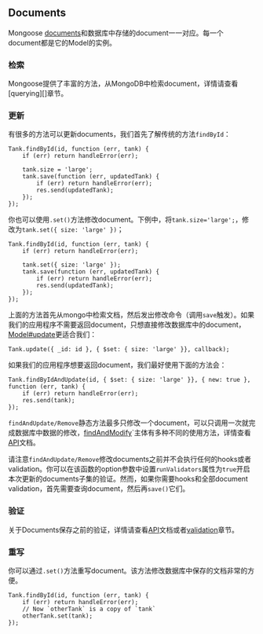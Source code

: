## Documents

Mongoose [documents][]和数据库中存储的document一一对应。每一个document都是它的Model的实例。

[documents]:http://mongoosejs.com/docs/api.html#document-js

### 检索

Mongoose提供了丰富的方法，从MongoDB中检索document，详情请查看[querying][]章节。

[quering]:http://mongoosejs.com/docs/queries.html

### 更新

有很多的方法可以更新documents，我们首先了解传统的方法`findById`：
    
    Tank.findById(id, function (err, tank) {
        if (err) return handleError(err);

        tank.size = 'large';
        tank.save(function (err, updatedTank) {
            if (err) return handleError(err);
            res.send(updatedTank);
        });
    });

你也可以使用`.set()`方法修改document。下例中，将`tank.size='large';`，修改为`tank.set({ size: 'large' })`；

    Tank.findById(id, function (err, tank) {
        if (err) return handleError(err);

        tank.set({ size: 'large' });
        tank.save(function (err, updatedTank) {
            if (err) return handleError(err);
            res.send(updatedTank);
        });
    });

上面的方法首先从mongo中检索文档，然后发出修改命令（调用`save`触发）。如果我们的应用程序不需要返回document，只想直接修改数据库中的document，[Model#update][]更适合我们：

[Model#update]:http://mongoosejs.com/docs/api.html#model_Model.update

    Tank.update({ _id: id }, { $set: { size: 'large' }}, callback);

如果我们的应用程序想要返回document，我们最好使用下面的方法会：

    Tank.findByIdAndUpdate(id, { $set: { size: 'large' }}, { new: true }, function (err, tank) {
        if (err) return handleError(err);
        res.send(tank);
    });


`findAndUpdate/Remove`静态方法最多只修改一个document，可以只调用一次就完成数据库中数据的修改，[findAndModify][]`主体有多种不同的使用方法，详情查看[API][]文档。

[findAndModify]:https://docs.mongodb.com/manual/reference/command/findAndModify/
[API]:http://mongoosejs.com/docs/api.html

请注意`findAndUpdate/Remove`修改documents之前并不会执行任何的hooks或者validation。你可以在该函数的option参数中设置`runValidators`属性为`true`开启本次更新的documents子集的验证。然而，如果你需要hooks和全部document validation，首先需要查询document，然后再`save()`它们。

### 验证

关于Documents保存之前的验证，详情请查看[API][]文档或者[validation][]章节。

[validation]:http://mongoosejs.com/docs/validation.html

### 重写

你可以通过`.set()`方法重写document。该方法修改数据库中保存的文档非常的方便。


    Tank.findById(id, function (err, tank) {
        if (err) return handleError(err);
        // Now `otherTank` is a copy of `tank`
        otherTank.set(tank);
    });
